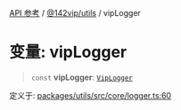 [API 参考](../../../packages.md) / [@142vip/utils](../index.md) / vipLogger

# 变量: vipLogger

> `const` **vipLogger**: [`VipLogger`](../classes/VipLogger.md)

定义于: [packages/utils/src/core/logger.ts:60](https://github.com/142vip/core-x/blob/293ce1057e8ca17514533d1e98d7acd05ef45b34/packages/utils/src/core/logger.ts#L60)
